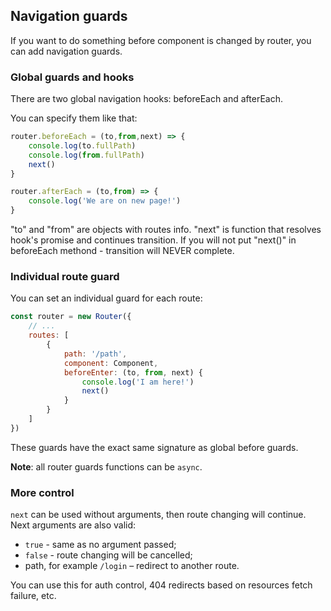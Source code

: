 ## Navigation guards

If you want to do something before component is 
changed by router, you can add navigation guards.

### Global guards and hooks

There are two global navigation 
hooks: beforeEach and afterEach.

You can specify them like that: 
```javascript
router.beforeEach = (to,from,next) => {
	console.log(to.fullPath)
	console.log(from.fullPath)
	next()
}

router.afterEach = (to,from) => {
	console.log('We are on new page!')
}
```

"to" and "from" are objects with routes info. "next" 
is function that resolves hook's promise and 
continues transition. If you will not put "next()" 
in beforeEach methond - transition will NEVER 
complete.

### Individual route guard
You can set an individual guard for each route:
```javascript
const router = new Router({
    // ...
    routes: [
        {
            path: '/path',
            component: Component,
            beforeEnter: (to, from, next) {
                console.log('I am here!')
                next()
            }   
        }
    ]
})
```
These guards have the exact same signature as global before guards.

**Note**: all router guards functions can be `async`.
### More control

`next` can be used without arguments, then route 
changing will continue. Next arguments are also valid:
* `true` - same as no argument passed;
* `false` - route changing will be cancelled;
* path, for example `/login` – redirect to another route.

You can use this for auth control, 404 redirects based
on resources fetch failure, etc.